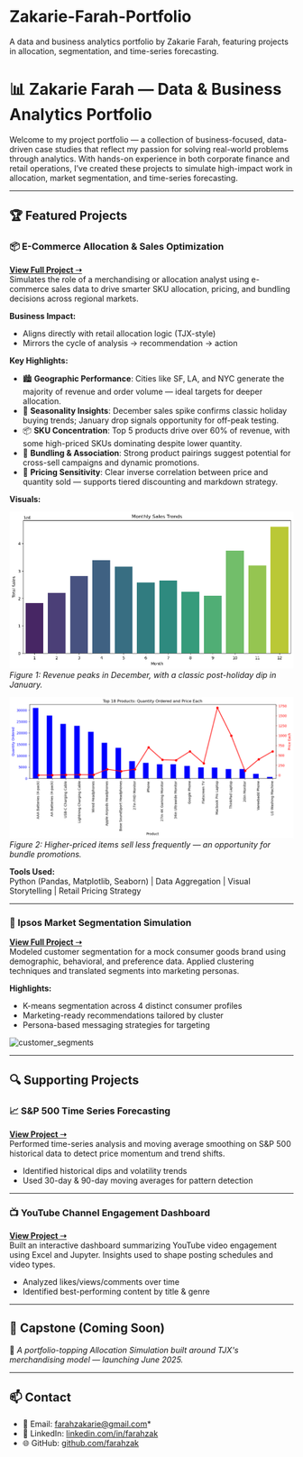 # Zakarie-Farah-Portfolio
A data and business analytics portfolio by Zakarie Farah, featuring projects in allocation, segmentation, and time-series forecasting.

# 📊 Zakarie Farah — Data & Business Analytics Portfolio

Welcome to my project portfolio — a collection of business-focused, data-driven case studies that reflect my passion for solving real-world problems through analytics. With hands-on experience in both corporate finance and retail operations, I’ve created these projects to simulate high-impact work in allocation, market segmentation, and time-series forecasting.

---

## 🏆 Featured Projects

### 📦 E-Commerce Allocation & Sales Optimization  
**[View Full Project ➝](https://github.com/farahzak/E-commerce)**  
Simulates the role of a merchandising or allocation analyst using e-commerce sales data to drive smarter SKU allocation, pricing, and bundling decisions across regional markets.

**Business Impact:**
- Aligns directly with retail allocation logic (TJX-style)
- Mirrors the cycle of analysis → recommendation → action

**Key Highlights:**
- 🏙️ **Geographic Performance**: Cities like SF, LA, and NYC generate the majority of revenue and order volume — ideal targets for deeper allocation.
- 📆 **Seasonality Insights**: December sales spike confirms classic holiday buying trends; January drop signals opportunity for off-peak testing.
- 📦 **SKU Concentration**: Top 5 products drive over 60% of revenue, with some high-priced SKUs dominating despite lower quantity.
- 🔗 **Bundling & Association**: Strong product pairings suggest potential for cross-sell campaigns and dynamic promotions.
- 💸 **Pricing Sensitivity**: Clear inverse correlation between price and quantity sold — supports tiered discounting and markdown strategy.

**Visuals:**

![Monthly Sales](https://github.com/farahzak/E-commerce/raw/main/images/monthly_sales.png)  
*Figure 1: Revenue peaks in December, with a classic post-holiday dip in January.*

![Price vs Quantity](https://github.com/farahzak/E-commerce/raw/main/images/top_products.png)  
*Figure 2: Higher-priced items sell less frequently — an opportunity for bundle promotions.*

**Tools Used:**  
Python (Pandas, Matplotlib, Seaborn) | Data Aggregation | Visual Storytelling | Retail Pricing Strategy


---

### 🧠 Ipsos Market Segmentation Simulation  
**[View Full Project ➝](https://github.com/farahzak/Ipsos-Market-Research-Simulation)**  
Modeled customer segmentation for a mock consumer goods brand using demographic, behavioral, and preference data. Applied clustering techniques and translated segments into marketing personas.

**Highlights:**
- K-means segmentation across 4 distinct consumer profiles
- Marketing-ready recommendations tailored by cluster
- Persona-based messaging strategies for targeting

![customer_segments](https://github.com/farahzak/Ipsos-Market-Research-Simulation/raw/main/images/customer_segments.png)

---

## 🔍 Supporting Projects

### 📈 S&P 500 Time Series Forecasting  
**[View Project ➝](https://github.com/farahzak/Stock-Exchange)**  
Performed time-series analysis and moving average smoothing on S&P 500 historical data to detect price momentum and trend shifts.

- Identified historical dips and volatility trends
- Used 30-day & 90-day moving averages for pattern detection

---

### 📺 YouTube Channel Engagement Dashboard  
**[View Project ➝](https://github.com/farahzak/Data-Analyst-and-Visualization-Portfolio)**  
Built an interactive dashboard summarizing YouTube video engagement using Excel and Jupyter. Insights used to shape posting schedules and video types.

- Analyzed likes/views/comments over time
- Identified best-performing content by title & genre

---

## 🧱 Capstone (Coming Soon)

📌 *A portfolio-topping Allocation Simulation built around TJX's merchandising model — launching June 2025.*

---

## 📫 Contact

- 📧 Email: farahzakarie@gmail.com*
- 💼 LinkedIn: [linkedin.com/in/farahzak](https://www.linkedin.com/in/farahzak)
- 🌐 GitHub: [github.com/farahzak](https://github.com/farahzak)
